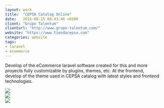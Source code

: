 ```yaml
---
layout: work
title:  "CEPSA Catalog Online"
date:   2016-08-15 00:43:46 +0200
client: "Grupo Talentum"
clienturl: "http://www.grupo-talentum.com/"
website: "https://www.tiendacepsa.com"
categories: website
tags:
- laravel
- ecommerce
---
```

Develop of the eCommerce laravel software created for this and more proyects fully customizable by plugins, themes, etc.
At the frontend, develop of the theme used in CEPSA catalog with latest styles and frontend technologies.

<div class="row">
    <div class="col-md-4">
        <img src="{{ site.url }}/assets/cepsa/cepsa01.jpg" class="img-fluid">
    </div>
    <div class="col-md-4">
        <img src="{{ site.url }}/assets/cepsa/cepsa02.jpg" class="img-fluid">
    </div>
    <div class="col-md-4">
        <img src="{{ site.url }}/assets/cepsa/cepsa03.jpg" class="img-fluid">
    </div>
</div>
